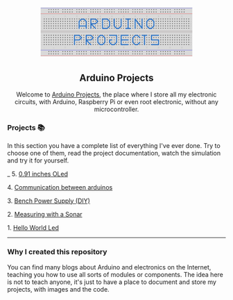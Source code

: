 <h1 align="center">
	<a href="https://github.com/Darguima/arduino-projects">
		<img alt="Arduino Projects" src="./assets/logo.svg" width="350px"/>
	</a>
</h1>

<h2 align="center">
	Arduino Projects
</h2>

<p align="center">
Welcome to <u>Arduino Projects</u>, the place where I store all my electronic circuits, with Arduino, Raspberry Pi or even root electronic, without any microcontroller.
</p>

### Projects 📚

In this section you have a complete list of everything I've ever done. Try to choose one of them, read the project documentation, watch the simulation and try it for yourself.

_
5\. [0.91 inches OLed](https://github.com/Darguima/arduino-projects/tree/master/005_91_centiinch_oled)

4\. [Communication between arduinos](https://github.com/Darguima/arduino-projects/tree/master/004_communication_between_arduinos)

3\. [Bench Power Supply (DIY)](https://github.com/Darguima/arduino-projects/tree/master/003_bench_power_supply_DIY)

2\. [Measuring with a Sonar](https://github.com/Darguima/arduino-projects/tree/master/002_measuring_with_a_sonar)

1\. [Hello World Led](https://github.com/Darguima/arduino-projects/tree/master/001_hello_world_led)

___

### Why I created this repository

You can find many blogs about Arduino and electronics on the Internet, teaching you how to use all sorts of modules or components. The idea here is not to teach anyone, it's just to have a place to document and store my projects, with images and the code.
